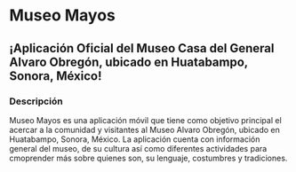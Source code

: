 # Museo Mayos 
## ¡Aplicación Oficial del Museo Casa del General Alvaro Obregón, ubicado en Huatabampo, Sonora, México!

### Descripción
Museo Mayos es una aplicación móvil que tiene como objetivo principal el acercar a la comunidad y visitantes al Museo Alvaro Obregón, ubicado en Huatabampo, Sonora, México. La aplicación cuenta con información general del museo, de su cultura así como diferentes actividades para cmoprender más sobre quienes son, su lenguaje, costumbres y tradiciones.


